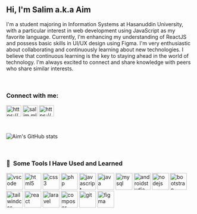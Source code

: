 <h2>Hi, I'm Salim a.k.a Aim</h2>
<p>I'm a student majoring in Information Systems at Hasanuddin University, with a particular interest in web development using JavaScript as my favorite language. Currently, I'm enhancing my understanding of ReactJS and possess basic skills in UI/UX design using Figma. I'm very enthusiastic about collaborating and continuously learning about new technologies. I believe that continuous learning is the key to staying ahead in the world of technology. I'm always excited to connect and share knowledge with peers who share similar interests.</p>

<br>

<h3 align="left">Connect with me:</h3>
<p align="left">
  <a href="https://fb.com/https://www.facebook.com/salim.maulana.33" target="blank"><img align="center" src="https://raw.githubusercontent.com/rahuldkjain/github-profile-readme-generator/master/src/images/icons/Social/facebook.svg" alt="https://www.facebook.com/salim.maulana.33" height="30" width="40" /></a>
  <a href="https://instagram.com/salim.mlana" target="blank"><img align="center" src="https://raw.githubusercontent.com/rahuldkjain/github-profile-readme-generator/master/src/images/icons/Social/instagram.svg" alt="salim.mlana" height="30" width="40" /></a>
  <a href="https://linkedin.com/in/https://www.linkedin.com/in/muh-salim-maulana-00a060222/" target="blank"><img align="center" src="https://raw.githubusercontent.com/rahuldkjain/github-profile-readme-generator/master/src/images/icons/Social/linked-in-alt.svg" alt="https://www.linkedin.com/in/muh-salim-maulana-00a060222/" height="30" width="40" /></a>
<!--   <a href="https://dribbble.com/aimlana" target="blank"><img align="center" src="https://raw.githubusercontent.com/rahuldkjain/github-profile-readme-generator/master/src/images/icons/Social/dribbble.svg" alt="aimlana" height="30" width="40" /></a>
  <a href="https://www.behance.net/salimmaulana" target="blank"><img align="center" src="https://raw.githubusercontent.com/rahuldkjain/github-profile-readme-generator/master/src/images/icons/Social/behance.svg" alt="salimmaulana" height="30" width="40" /></a> -->
</p>

<br>

![Aim's GitHub stats](https://github-readme-stats.vercel.app/api?username=aimlana&show_icons=true&theme=tokyonight)

<br>

<h3> 🚀 &nbsp;Some Tools I Have Used and Learned</h3>
<p align="left">
  <img src="https://cdn.jsdelivr.net/gh/devicons/devicon/icons/vscode/vscode-original.svg" alt="vscode" width="45" height="45"/>
  <img src="https://cdn.jsdelivr.net/gh/devicons/devicon/icons/html5/html5-original.svg" alt="html5" width="45" height="45"/>
  <img src="https://cdn.jsdelivr.net/gh/devicons/devicon/icons/css3/css3-original.svg" alt="css3" width="45" height="45"/>
  <img src="https://cdn.jsdelivr.net/gh/devicons/devicon/icons/php/php-original.svg" alt="php" width="45" height="45"/>
  <img src="https://cdn.jsdelivr.net/gh/devicons/devicon/icons/javascript/javascript-original.svg" alt="javascript" width="45" height="45"/>
  <img src="https://cdn.jsdelivr.net/gh/devicons/devicon/icons/java/java-original.svg" alt="java" width="45" height="45"/>
  <img src="https://cdn.jsdelivr.net/gh/devicons/devicon/icons/mysql/mysql-original.svg" alt="mysql" width="45" height="45"/>
  <img src="https://cdn.jsdelivr.net/gh/devicons/devicon/icons/androidstudio/androidstudio-original.svg" alt="androidstudio" width="45" height="45"/>
  <img src="https://cdn.jsdelivr.net/gh/devicons/devicon/icons/nodejs/nodejs-original.svg" alt="nodejs" width="45" height="45"/>
  <img src="https://cdn.jsdelivr.net/gh/devicons/devicon/icons/bootstrap/bootstrap-original.svg" alt="bootstrap" width="45" height="45"/>
  <img src="https://cdn.jsdelivr.net/gh/devicons/devicon/icons/tailwindcss/tailwindcss-plain.svg" alt="tailwindcss" width="45" height="45"/>
  <img src="https://cdn.jsdelivr.net/gh/devicons/devicon/icons/react/react-original.svg" alt="react" width="45" height="45"/>
  <img src="https://cdn.jsdelivr.net/gh/devicons/devicon/icons/laravel/laravel-plain.svg" alt="laravel" width="45" height="45"/>
  <img src="https://cdn.jsdelivr.net/gh/devicons/devicon/icons/composer/composer-original.svg" alt="composer" width="45" height="45"/>
  <img src="https://cdn.jsdelivr.net/gh/devicons/devicon/icons/git/git-original.svg" alt="git" width="45" height="45"/>
  <img src="https://cdn.jsdelivr.net/gh/devicons/devicon/icons/figma/figma-original.svg" alt="figma" width="45" height="45"/>
</p>


<!---
aimlana/aimlana is a ✨ special ✨ repository because its `README.md` (this file) appears on your GitHub profile.
You can click the Preview link to take a look at your changes.
--->
